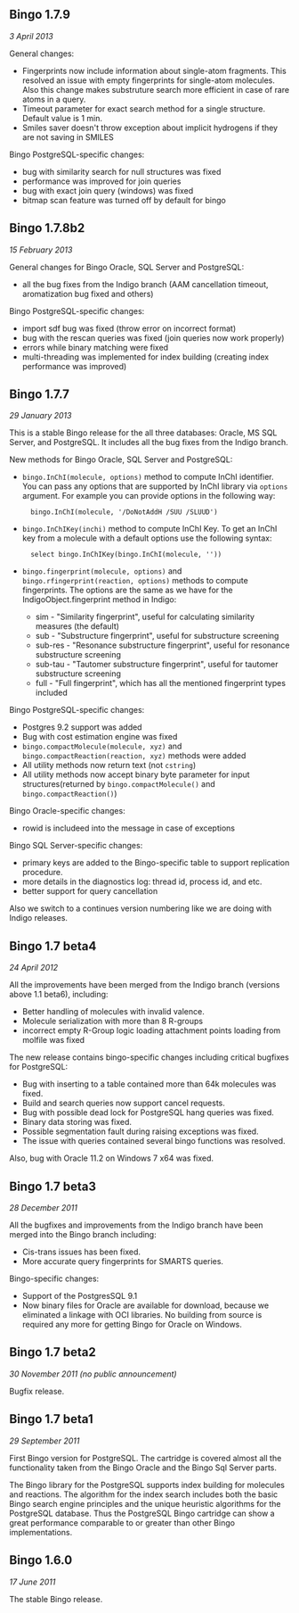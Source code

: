 Bingo 1.7.9
----------

*3 April 2013*

General changes:

* Fingerprints now include information about single-atom fragments. This resolved an issue with empty fingerprints for single-atom molecules. Also this change makes substruture search more efficient in case of rare atoms in a query.
* Timeout parameter for exact search method for a single structure. Default value is 1 min.
* Smiles saver doesn't throw exception about implicit hydrogens if they are not saving in SMILES

Bingo PostgreSQL-specific changes:

* bug with similarity search for null structures was fixed
* performance was improved for join queries
* bug with exact join query (windows) was fixed 
* bitmap scan feature was turned off by default for bingo

Bingo 1.7.8b2
----------

*15 February 2013*

General changes for Bingo Oracle, SQL Server and PostgreSQL:

* all the bug fixes from the Indigo branch (AAM cancellation timeout, aromatization bug fixed and others)

Bingo PostgreSQL-specific changes: 

* import sdf bug was fixed (throw error on incorrect format)
* bug with the rescan queries was fixed (join queries now work properly)
* errors while binary matching were fixed 
* multi-threading was implemented for index building (creating index performance was improved)


Bingo 1.7.7
----------

*29 January 2013*

This is a stable Bingo release for the all three databases: Oracle, MS SQL Server, and PostgreSQL. It includes all the bug fixes from the Indigo branch.

New methods for Bingo Oracle, SQL Server and PostgreSQL:

* `bingo.InChI(molecule, options)` method to compute InChI identifier. You can pass any options that are supported by InChI library via `options` argument. For example you can provide options in the following way:

        bingo.InChI(molecule, '/DoNotAddH /SUU /SLUUD')

* `bingo.InChIKey(inchi)` method to compute InChI Key. To get an InChI key from a molecule with a default options use the following syntax:

        select bingo.InChIKey(bingo.InChI(molecule, ''))

* `bingo.fingerprint(molecule, options)` and `bingo.rfingerprint(reaction, options)` methods to compute fingerprints. The options are the same as we have for the IndigoObject.fingerprint method in Indigo:
  * sim - "Similarity fingerprint", useful for calculating similarity measures (the default)
  * sub - "Substructure fingerprint", useful for substructure screening 
  * sub-res - "Resonance substructure fingerprint", useful for resonance substructure screening
  * sub-tau - "Tautomer substructure fingerprint", useful for tautomer substructure screening
  * full - "Full fingerprint", which has all the mentioned fingerprint types included

Bingo PostgreSQL-specific changes: 

* Postgres 9.2 support was added
* Bug with cost estimation engine was fixed
* `bingo.compactMolecule(molecule, xyz)` and `bingo.compactReaction(reaction, xyz)` methods were added
* All utility methods now return text (not `cstring`)
* All utility methods now accept binary byte parameter for input structures(returned by `bingo.compactMolecule()` and `bingo.compactReaction()`)

Bingo Oracle-specific changes: 

* rowid is includeed into the message in case of exceptions

Bingo SQL Server-specific changes: 

* primary keys are added to the Bingo-specific table to support replication procedure.
* more details in the diagnostics log: thread id, process id, and etc.
* better support for query cancellation

Also we switch to a continues version numbering like we are doing with Indigo releases.


Bingo 1.7 beta4
----------

*24 April 2012*

All the improvements have been merged from the Indigo branch (versions above 1.1 beta6), including: 

* Better handling of molecules with invalid valence. 
* Molecule serialization with more than 8 R-groups 
* incorrect empty R-Group logic loading attachment points loading from molfile was fixed 

The new release contains bingo-specific changes including critical bugfixes for PostgreSQL:

* Bug with inserting to a table contained more than 64k molecules was fixed. 
* Build and search queries now support cancel requests.
* Bug with possible dead lock for PostgreSQL hang queries was fixed. 
* Binary data storing was fixed.
* Possible segmentation fault during raising exceptions was fixed. 
* The issue with queries contained several bingo functions was resolved. 

Also, bug with Oracle 11.2 on Windows 7 x64 was fixed. 

Bingo 1.7 beta3
----------

*28 December 2011*

All the bugfixes and improvements from the Indigo branch have been merged into the Bingo branch including: 

* Cis-trans issues has been fixed. 
* More accurate query fingerprints for SMARTS queries. 

Bingo-specific changes: 

* Support of the PostgresSQL 9.1 
* Now binary files for Oracle are available for download, because we eliminated a linkage with OCI libraries. No building from source is required any more for getting Bingo for Oracle on Windows. 

Bingo 1.7 beta2
----------

*30 November 2011 (no public announcement)*

Bugfix release.

Bingo 1.7 beta1
----------

*29 September 2011*

First Bingo version for PostgreSQL. The cartridge is covered 
almost all the functionality taken from the Bingo Oracle and the Bingo 
Sql Server parts. 

The Bingo library for the PostgreSQL supports index building for 
molecules and reactions. The algorithm for the index search includes 
both the basic Bingo search engine principles and the unique heuristic 
algorithms for the PostgreSQL database. Thus the PostgreSQL Bingo 
cartridge can show a great performance comparable to or greater than 
other Bingo implementations. 

Bingo 1.6.0
----------

*17 June 2011*

The stable Bingo release.
